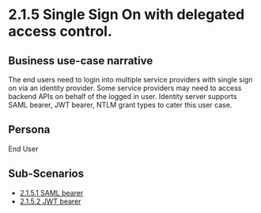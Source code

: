 # 2.1.5 Single Sign On with delegated access control.

## Business use-case narrative

The end users need to login into multiple service providers with single sign on via an identity provider.
Some service providers may need to access backend APIs on behalf of the logged in user. Identity server supports SAML
 bearer, JWT bearer, NTLM grant types to cater this user case.

## Persona
End User

## Sub-Scenarios
- [2.1.5.1 SAML bearer]()
- [2.1.5.2 JWT bearer]()


